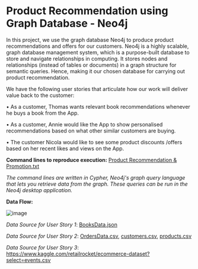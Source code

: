 # Product Recommendation using Graph Database - Neo4j

In this project, we use the graph database Neo4j to produce product recommendations and offers for our customers. Neo4j is a highly scalable, graph database management system, which is a purpose-built database to store and navigate relationships in computing. It stores nodes and relationships (instead of tables or documents) in a graph structure for semantic queries. Hence, making it our chosen database for carrying out product recommendation.


We have the following user stories that articulate how our work will deliver value back to the customer:


•	As a customer, Thomas wants relevant book recommendations whenever he buys a book from the App. 


•	As a customer, Annie would like the App to show personalised recommendations based on what other similar customers are buying. 


•	The customer Nicola would like to see some product discounts /offers based on her recent likes and views on the App.


**Command lines to reproduce execution:** [Product Recommendation & Promotion.txt](https://github.com/Garima27dec/Neo4j-Project/blob/main/Product%20Recommendation%20%26%20Promotion.txt)


*The command lines are written in Cypher, Neo4j's graph query language that lets you retrieve data from the graph. These queries can be run in the Neo4j desktop application.*


**Data Flow:**


![image](https://github.com/Garima27dec/Neo4j-Project/assets/99138272/e593cfde-51df-4043-bcc9-42db067933a2)


*Data Source for User Story 1*: [BooksData.json](https://github.com/Garima27dec/Neo4j-Project/blob/main/BooksData.json)


*Data Source for User Story 2*: [OrdersData.csv](https://github.com/Garima27dec/Neo4j-Project/blob/main/OrdersData.csv), [customers.csv](https://github.com/Garima27dec/Neo4j-Project/blob/main/customers.csv), [products.csv](https://github.com/Garima27dec/Neo4j-Project/blob/main/products.csv)


*Data Source for User Story 3*: https://www.kaggle.com/retailrocket/ecommerce-dataset?select=events.csv

